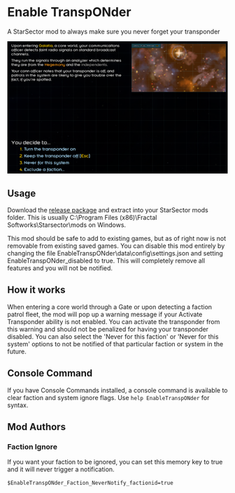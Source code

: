# Enable TranspONder
A StarSector mod to always make sure you never forget your transponder

![Preview image](images/preview1.png)

## Usage
Download the [release package](https://github.com/theit8514/starsector-mod-enable-transponder/releases/latest) and extract into your StarSector mods folder.
This is usually C:\Program Files (x86)\Fractal Softworks\Starsector\mods on Windows.

This mod should be safe to add to existing games, but as of right now is not removable from existing saved games. You
can disable this mod entirely by changing the file EnableTranspONder\data\config\settings.json and setting
EnableTranspONder_disabled to true. This will completely remove all features and you will not be notified.

## How it works
When entering a core world through a Gate or upon detecting a faction patrol fleet, the mod will pop up a warning
message if your Activate Transponder ability is not enabled. You can activate the transponder from this warning and
should not be penalized for having your transponder disabled. You can also select the 'Never for this faction' or
'Never for this system' options to not be notified of that particular faction or system in the future.

## Console Command
If you have Console Commands installed, a console command is available to clear faction and system ignore flags.
Use `help EnableTranspONder` for syntax.

## Mod Authors

### Faction Ignore
If you want your faction to be ignored, you can set this memory key to true and it will never trigger a notification.

```
$EnableTranspONder_Faction_NeverNotify_factionid=true
```